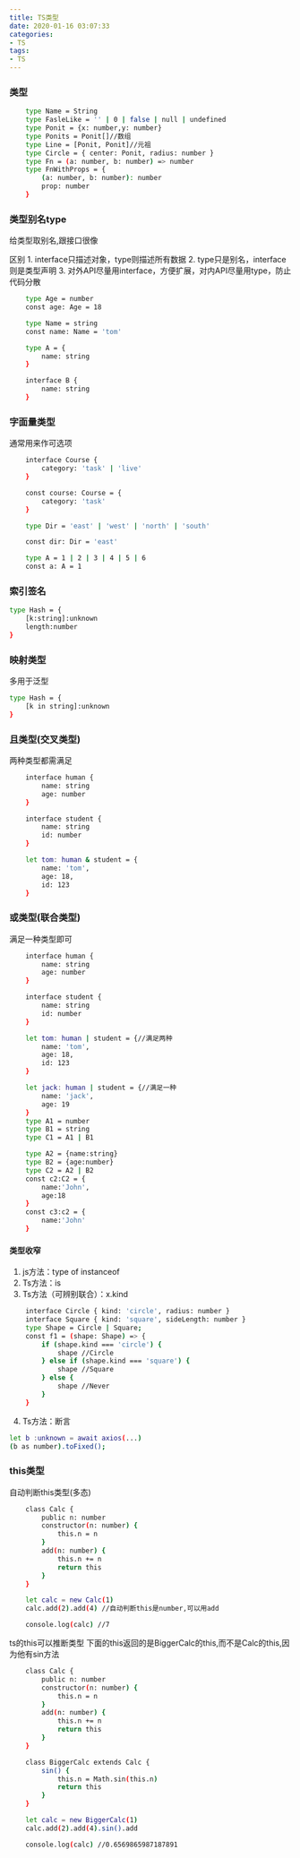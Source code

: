 ```yaml
---
title: TS类型
date: 2020-01-16 03:07:33
categories:
- TS
tags:
- TS
---
```


### 类型
```bash
    type Name = String
    type FasleLike = '' | 0 | false | null | undefined
    type Ponit = {x: number,y: number}
    type Ponits = Ponit[]//数组
    type Line = [Ponit, Ponit]//元祖
    type Circle = { center: Ponit, radius: number }
    type Fn = (a: number, b: number) => number
    type FnWithProps = {
        (a: number, b: number): number
        prop: number
    }
```

### 类型别名type

给类型取别名,跟接口很像

区别
    1. interface只描述对象，type则描述所有数据
    2. type只是别名，interface则是类型声明
    3. 对外API尽量用interface，方便扩展，对内API尽量用type，防止代码分散

``` bash
    type Age = number
    const age: Age = 18

    type Name = string
    const name: Name = 'tom'

    type A = {
        name: string
    }

    interface B {
        name: string
    }

```

### 字面量类型

通常用来作可选项

``` bash
    interface Course {
        category: 'task' | 'live'
    }

    const course: Course = {
        category: 'task'
    }

    type Dir = 'east' | 'west' | 'north' | 'south'

    const dir: Dir = 'east'

    type A = 1 | 2 | 3 | 4 | 5 | 6
    const a: A = 1
```

### 索引签名
```bash
type Hash = {
    [k:string]:unknown
    length:number
}

```
### 映射类型
多用于泛型
```bash
type Hash = {
    [k in string]:unknown
}
```
### 且类型(交叉类型)

两种类型都需满足

``` bash
    interface human {
        name: string
        age: number
    }

    interface student {
        name: string
        id: number
    }

    let tom: human & student = {
        name: 'tom',
        age: 18,
        id: 123
    }


```

### 或类型(联合类型)

满足一种类型即可

``` bash
    interface human {
        name: string
        age: number
    }

    interface student {
        name: string
        id: number
    }

    let tom: human | student = {//满足两种
        name: 'tom',
        age: 18,
        id: 123
    }

    let jack: human | student = {//满足一种
        name: 'jack',
        age: 19
    }
    type A1 = number
    type B1 = string
    type C1 = A1 | B1

    type A2 = {name:string}
    type B2 = {age:number}
    type C2 = A2 | B2
    const c2:C2 = {
        name:'John',
        age:18
    }
    const c3:c2 = {
        name:'John'
    }
```
#### 类型收窄

1. js方法：type of instanceof
2. Ts方法：is
3. Ts方法（可辨别联合）：x.kind
```bash
    interface Circle { kind: 'circle', radius: number }
    interface Square { kind: 'square', sideLength: number }
    type Shape = Circle | Square;
    const f1 = (shape: Shape) => {
        if (shape.kind === 'circle') {
            shape //Circle
        } else if (shape.kind === 'square') {
            shape //Square
        } else {
            shape //Never
        }
    }
```
4. Ts方法：断言
```bash
let b :unknown = await axios(...)
(b as number).toFixed();
```

### this类型

自动判断this类型(多态)

``` bash
    class Calc {
        public n: number
        constructor(n: number) {
            this.n = n
        }
        add(n: number) {
            this.n += n
            return this
        }
    }

    let calc = new Calc(1)
    calc.add(2).add(4) //自动判断this是number,可以用add

    console.log(calc) //7
```

ts的this可以推断类型
下面的this返回的是BiggerCalc的this,而不是Calc的this,因为他有sin方法

``` bash
    class Calc {
        public n: number
        constructor(n: number) {
            this.n = n
        }
        add(n: number) {
            this.n += n
            return this
        }
    }

    class BiggerCalc extends Calc {
        sin() {
            this.n = Math.sin(this.n)
            return this
        }
    }

    let calc = new BiggerCalc(1)
    calc.add(2).add(4).sin().add

    console.log(calc) //0.6569865987187891
```

